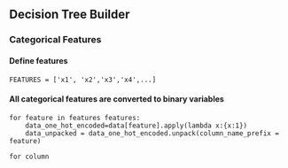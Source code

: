 ## Decision Tree Builder

### Categorical Features

#### Define features

	FEATURES = ['x1', 'x2','x3','x4',...]  

#### All categorical features are converted to binary variables
    for feature in features features:
	    data_one_hot_encoded=data[feature].apply(lambda x:{x:1})
	    data_unpacked = data_one_hot_encoded.unpack(column_name_prefix = feature)
	
	for column

    


<!--stackedit_data:
eyJoaXN0b3J5IjpbMTQ2MzgzNTAwNV19
-->